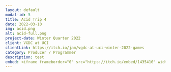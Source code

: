 ```yaml
---
layout: default
modal-id: 5
title: Acid Trip 4
date: 2022-03-10
img: acid.png
alt: acid-full.png
project-date: Winter Quarter 2022
client: VGDC at UCI
clientLink: https://itch.io/jam/vgdc-at-uci-winter-2022-games
category: Producer / Programmer
description: test
embed: <iframe frameborder="0" src="https://itch.io/embed/1435410" width="208" height="167"><a href="https://alby-albinodinosaur.itch.io/acid-trip-4-definitive-edition">Acid Trip 4 the Ballad of Leon Bradley Definitive Edition Revengeance Supreme Carnage the Valedictory Ultimatum by Alby-AlbinoDinosaur, Supernova1114, Attrakze Games, Matthew Jung, El Estebann, estuary, KStar510, artoramen, jmtuck, Deathwaffle9765</a></iframe>
---
```

